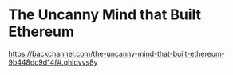 # The Uncanny Mind that Built Ethereum

https://backchannel.com/the-uncanny-mind-that-built-ethereum-9b448dc9d14f#.qhldvvs8y
